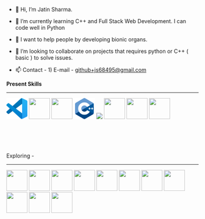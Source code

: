 - 👋 Hi, I’m Jatin Sharma. 
- 🌱 I’m currently learning C++ and Full Stack Web Development. I can code well in Python
- 👀 I want to help people by developing bionic organs.

- 💞️ I’m looking to collaborate on projects that requires python or C++ ( basic ) to solve issues.
- 📫 Contact - 1) E-mail - github+js68495@gmail.com


 <strong>Present Skills</strong> <hr>
<div class="image1">
<img src="https://raw.githubusercontent.com/github/explore/80688e429a7d4ef2fca1e82350fe8e3517d3494d/topics/visual-studio-code/visual-studio-code.png" width="55px" height="55px">
 
<img src="https://www.python.org/static/img/python-logo-large.c36dccadd999.png?1576869008" width="55px" height="55px">
  
<img src="https://www.pinclipart.com/picdir/middle/396-3965857_c-c-programming-language-logo-clipart.png" width="55px" height="55px">
  
<img src="https://raw.githubusercontent.com/github/explore/80688e429a7d4ef2fca1e82350fe8e3517d3494d/topics/cpp/cpp.png" width="55px" height="55px">
  

<img src="https://mpng.subpng.com/20180802/tpl/kisspng-logo-html5-brand-clip-art-%E6%9D%89-%E5%B1%B1-%E8%89%AF-%E9%9B%84-5b62be01b565d5.334247781533197825743.jpg" height="55px">
  
<img src="https://upload.wikimedia.org/wikipedia/commons/thumb/3/3d/CSS.3.svg/730px-CSS.3.svg.png" width="55px" height="55px">
  
<img src="https://upload.wikimedia.org/wikipedia/commons/thumb/9/91/Octicons-mark-github.svg/1200px-Octicons-mark-github.svg.png" width="55px" height="55px">
 <img src="https://fuzati.com/wp-content/uploads/2016/12/Bootstrap-Logo.png" width="55px" height="55px">
  
  
</div> 
  <br>
  <br>
  <br>
  <br>
  <br>
<div> 
  Exploring - <hr>
<img src="https://upload.wikimedia.org/wikipedia/commons/thumb/b/ba/Javascript_badge.svg/946px-Javascript_badge.svg.png" width="55px" height="55px">
<img src="https://upload.wikimedia.org/wikipedia/commons/thumb/a/a7/React-icon.svg/1280px-React-icon.svg.png" width="55px" height="55px">
<img src="https://logodix.com/logo/2074081.jpg" width="55px" height="55px">




<img src="https://upload.wikimedia.org/wikipedia/en/thumb/9/9e/JQuery_logo.svg/1280px-JQuery_logo.svg.png" width="55px" height="55px">
<img src="https://upload.wikimedia.org/wikipedia/commons/thumb/9/93/MongoDB_Logo.svg/2560px-MongoDB_Logo.svg.png" width="55px" height="55px">

<img src="https://upload.wikimedia.org/wikipedia/commons/thumb/d/db/Npm-logo.svg/1200px-Npm-logo.svg.png" width="55px" height="55px">

<img src="https://upload.wikimedia.org/wikipedia/commons/thumb/d/d9/Node.js_logo.svg/640px-Node.js_logo.svg.png" width="55px" height="55px">

<img src="https://upload.wikimedia.org/wikipedia/commons/thumb/a/a1/AJAX_logo_by_gengns.svg/1200px-AJAX_logo_by_gengns.svg.png" width="55px" height="55px">

<img src="https://upload.wikimedia.org/wikipedia/commons/8/87/Sql_data_base_with_logo.png" width="55px" height="55px">

<img src="https://www.fullstackpython.com/img/logos/postgresql.jpg" width="55px" height="55px">

<img src="https://logowiki.net/uploads/logo/h/heroku.svg" width="55px" height="55px">

</div>
  
    

  
  
  
<!---
JatinSharma2821/JatinSharma2821 is a ✨ special ✨ repository because its `README.md` (this file) appears on your GitHub profile.
You can click the Preview link to take a look at your changes.
--->
